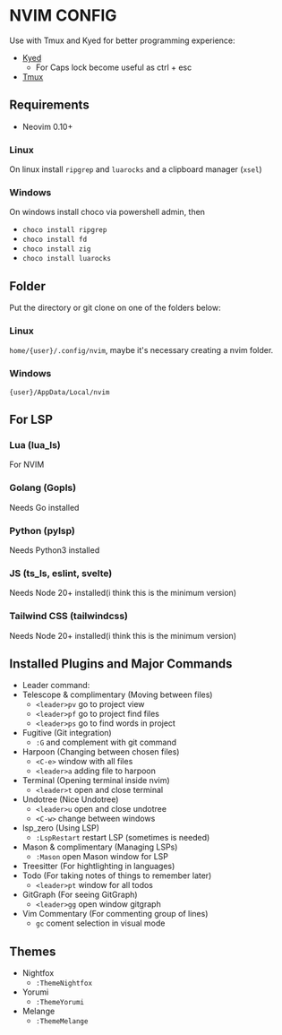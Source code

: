 # NVIM CONFIG

Use with Tmux and Kyed for better programming experience:
- [Kyed](https://github.com/rvaiya/keyd)
    - For Caps lock become useful as ctrl + esc
- [Tmux](https://github.com/Josney1223/tmux)

## Requirements
- Neovim 0.10+
### Linux
On linux install `ripgrep` and `luarocks` and a clipboard manager (`xsel`)
### Windows
On windows install choco via powershell admin, then 
 - `choco install ripgrep` 
 - `choco install fd`
 - `choco install zig`
 - `choco install luarocks`

## Folder
Put the directory or git clone on one of the folders below:
### Linux
`home/{user}/.config/nvim`, maybe it's necessary creating a nvim folder.
### Windows
`{user}/AppData/Local/nvim`

## For LSP
### Lua (lua_ls)
For NVIM
### Golang (Gopls)
Needs Go installed
### Python (pylsp)
Needs Python3 installed
### JS (ts_ls, eslint, svelte)
Needs Node 20+ installed(i think this is the minimum version) 
### Tailwind CSS (tailwindcss)
Needs Node 20+ installed(i think this is the minimum version) 

## Installed Plugins and Major Commands
- Leader command: ` `
- Telescope & complimentary (Moving between files)
    - `<leader>pv` go to project view
    - `<leader>pf` go to project find files
    - `<leader>ps` go to find words in project
- Fugitive (Git integration)
    - `:G` and complement with git command
- Harpoon (Changing between chosen files) 
    - `<C-e>` window with all files 
    - `<leader>a` adding file to harpoon
- Terminal (Opening terminal inside nvim)
    - `<leader>t` open and close terminal
- Undotree (Nice Undotree) 
    - `<leader>u` open and close undotree 
    - `<C-w>` change between windows
- lsp_zero (Using LSP)
    - `:LspRestart` restart LSP (sometimes is needed)
- Mason & complimentary (Managing LSPs)
    - `:Mason` open Mason window for LSP
- Treesitter (For hightlighting in languages) 
- Todo (For taking notes of things to remember later) 
    - `<leader>pt` window for all todos
- GitGraph (For seeing GitGraph) 
    - `<leader>gg` open window gitgraph
- Vim Commentary (For commenting group of lines)
    - `gc` coment selection in visual mode

## Themes
- Nightfox
    - `:ThemeNightfox`
- Yorumi
    - `:ThemeYorumi`
- Melange
    - `:ThemeMelange`
